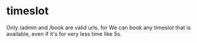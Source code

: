 # timeslot
Only /admin and /book are valid urls.
for We can book any timeslot that is available, even if it's for very less time like 5s.
